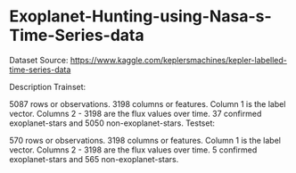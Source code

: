 # Exoplanet-Hunting-using-Nasa-s-Time-Series-data

Dataset Source: https://www.kaggle.com/keplersmachines/kepler-labelled-time-series-data

Description
Trainset:

5087 rows or observations.
3198 columns or features.
Column 1 is the label vector. Columns 2 - 3198 are the flux values over time.
37 confirmed exoplanet-stars and 5050 non-exoplanet-stars.
Testset:

570 rows or observations.
3198 columns or features.
Column 1 is the label vector. Columns 2 - 3198 are the flux values over time.
5 confirmed exoplanet-stars and 565 non-exoplanet-stars.
